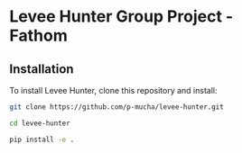 # Levee Hunter Group Project - Fathom


## Installation

To install Levee Hunter, clone this repository and install:


```bash
git clone https://github.com/p-mucha/levee-hunter.git

cd levee-hunter

pip install -e .
